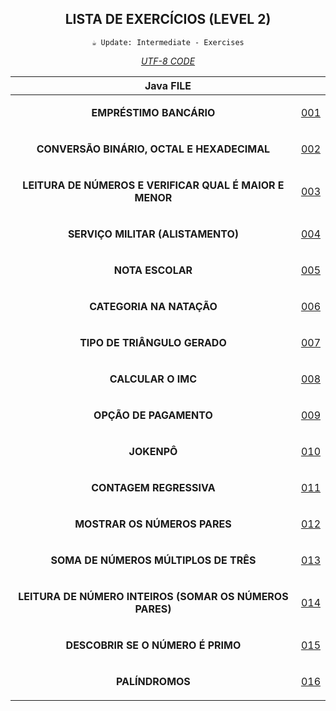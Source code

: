 <div align="center">

## LISTA DE EXERCÍCIOS (LEVEL 2)

`☕ Update: Intermediate - Exercises`

_[UTF-8 CODE](https://www.charset.org/utf-8)_

</div>


<div align="center">

<table>

<thead>

<tr align="center">

<th colspan="2">Java FILE</th>

</tr>

</thead>

<!-- (((((((--BODY--))))))) -->
<tbody>

<tr align="center">

<td>

**EMPRÉSTIMO BANCÁRIO**

</td>
<td>

[001](001/Main.java)

</td>

</tr>

<tr align="center">

<td>

**CONVERSÃO BINÁRIO, OCTAL E HEXADECIMAL**

</td>
<td>

[002](002/Main.java)

</td>

</tr>
<tr align="center">

<td>

**LEITURA DE NÚMEROS E VERIFICAR QUAL É MAIOR E MENOR**

</td>
<td>

[003](003/Main.java)

</td>

</tr>

<tr align="center">

<td>

**SERVIÇO MILITAR (ALISTAMENTO)**

</td>
<td>

[004](004/Main.java)

</td>

</tr>

<tr align="center">

<td>

**NOTA ESCOLAR**

</td>
<td>

[005](005/Main.java)

</td>

</tr>

<tr align="center">

<td>

**CATEGORIA NA NATAÇÃO**

</td>
<td>

[006](006/Main.java)

</td>

</tr>

<tr align="center">

<td>

**TIPO DE TRIÂNGULO GERADO**

</td>
<td>

[007](007/Main.java)

</td>

</tr>

<tr align="center">

<td>

**CALCULAR O IMC**

</td>
<td>

[008](008/Main.java)

</td>

</tr>

<tr align="center">

<td>

**OPÇÃO DE PAGAMENTO**

</td>
<td>

[009](009/Main.java)

</td>

</tr>

<tr align="center">

<td>

**JOKENPÔ**

</td>
<td>

[010](010/Main.java)

</td>

</tr>

<tr align="center">

<td>

**CONTAGEM REGRESSIVA**

</td>
<td>

[011](011/Main.java)

</td>

</tr>

<tr align="center">

<td>

**MOSTRAR OS NÚMEROS PARES**

</td>
<td>

[012](012/Main.java)

</td>

</tr>

<tr align="center">

<td>

**SOMA DE NÚMEROS MÚLTIPLOS DE TRÊS**

</td>
<td>

[013](013/Main.java)

</td>

</tr>

<tr align="center">

<td>

**LEITURA DE NÚMERO INTEIROS (SOMAR OS NÚMEROS PARES)**

</td>
<td>

[014](014/Main.java)

</td>

</tr>

<tr align="center">

<td>

**DESCOBRIR SE O NÚMERO É PRIMO**

</td>
<td>

[015](015/Main.java)

</td>

</tr>

<tr align="center">

<td>

**PALÍNDROMOS**

</td>
<td>

[016](016/Main.java)

</td>

</tr>

<tbody>

</div>
